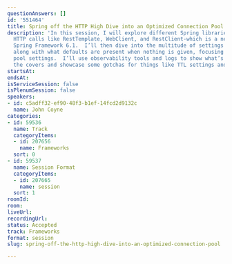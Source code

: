 ```yaml
---
questionAnswers: []
id: '551464'
title: Spring off the HTTP High Dive into an Optimized Connection Pool
description: 'In this session, I will explore different Spring libraries used for
  HTTP calls like RestTemplate, WebClient, and RestClient-which is a new feature in
  Spring Framework 6.1.  I’ll then dive into the multitude of settings that are available
  along with what defaults are present when nothing is given, focusing in on connection
  pool settings.  I’ll use observability tools and logs to show what’s happening under
  the covers and showcase some gotchas for things like TTL settings and DNS caching. '
startsAt: 
endsAt: 
isServiceSession: false
isPlenumSession: false
speakers:
- id: c5adff32-ef90-48f3-b1ef-14fcd2d9132c
  name: John Coyne
categories:
- id: 59536
  name: Track
  categoryItems:
  - id: 207656
    name: Frameworks
  sort: 0
- id: 59537
  name: Session Format
  categoryItems:
  - id: 207665
    name: session
  sort: 1
roomId: 
room: 
liveUrl: 
recordingUrl: 
status: Accepted
track: Frameworks
format: session
slug: spring-off-the-http-high-dive-into-an-optimized-connection-pool

---
```

